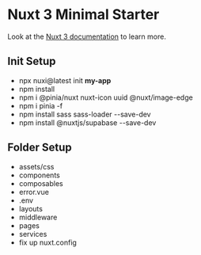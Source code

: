 # Nuxt 3 Minimal Starter

Look at the [Nuxt 3 documentation](https://nuxt.com/docs/getting-started/introduction) to learn more.

## Init Setup

-   npx nuxi@latest init **my-app**
-   npm install
-   npm i @pinia/nuxt nuxt-icon uuid @nuxt/image-edge
-   npm i pinia -f
-   npm install sass sass-loader --save-dev
-   npm install @nuxtjs/supabase --save-dev

## Folder Setup

-   assets/css
-   components
-   composables
-   error.vue
-   .env
-   layouts
-   middleware
-   pages
-   services
-   fix up nuxt.config
